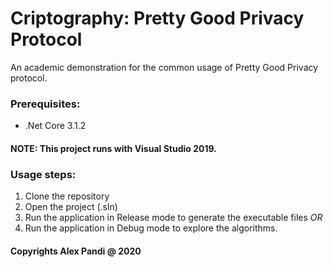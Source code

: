 # Criptography: Pretty Good Privacy Protocol
 An academic demonstration for the common usage of Pretty Good Privacy protocol.

 ### Prerequisites:
 * .Net Core 3.1.2

#### NOTE: This project runs with Visual Studio 2019.

### Usage steps:
 1. Clone the repository
 2. Open the project (.sln)
 3. Run the application in Release mode to generate the executable files _OR_
 4. Run the application in Debug mode to explore the algorithms.

#### Copyrights Alex Pandi @ 2020
